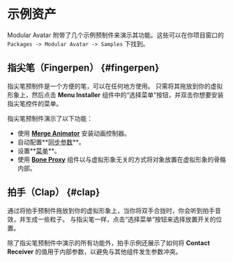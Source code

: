 ﻿---
sidebar_position: 3
sidebar_label: 示例资产
---

# 示例资产

Modular Avatar 附带了几个示例预制件来演示其功能。这些可以在你项目窗口的 `Packages -> Modular Avatar -> Samples` 下找到。



## 指尖笔（Fingerpen） {#fingerpen}

指尖笔预制件是一个方便的笔，可以在任何地方使用。
只需将其拖放到你的虚拟形象上，然后点击 **Menu Installer** 组件中的“选择菜单”按钮，并双击你想要安装指尖笔控件的菜单。

指尖笔预制件演示了以下功能：

* 使用 **[Merge Animator](/docs/reference/merge-animator)** 安装动画控制器。
* 自动配置**[同步参数](/docs/reference/parameters)**。
* 设置**[菜单](/docs/reference/menu-installer)**。
* 使用 **[Bone Proxy](/docs/reference/bone-proxy)** 组件以与虚拟形象无关的方式将对象放置在虚拟形象的骨骼内部。

## 拍手（Clap） {#clap}

通过将拍手预制件拖放到你的虚拟形象上，当你将双手合拢时，你会听到拍手音效，并生成一些粒子。
与指尖笔一样，点击“选择菜单”按钮来选择放置开关的位置。

除了指尖笔预制件中演示的所有功能外，拍手示例还展示了如何将 **Contact Receiver** 的值用于内部参数，以避免与其他组件发生参数冲突。